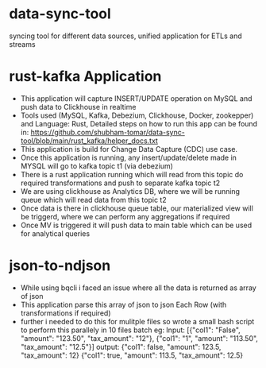 # data-sync-tool
syncing tool for different data sources, unified application for ETLs and streams

# rust-kafka Application
- This application will capture INSERT/UPDATE operation on MySQL and push data to Clickhouse in realtime
- Tools used (MySQL, Kafka, Debezium, Clickhouse, Docker, zookepper) and Language: Rust, Detailed steps on
  how to run this app can be found in: https://github.com/shubham-tomar/data-sync-tool/blob/main/rust_kafka/helper_docs.txt
- This application is build for Change Data Capture (CDC) use case.
- Once this application is running, any insert/update/delete made in MYSQL will go to kafka topic t1 (via debezium) 
- There is a rust application running which will read from this topic do required transformations and push to separate kafka topic t2
- We are using clickhouse as Analytics DB, where we will be running queue which will read data from this topic t2
- Once data is there in clickhouse queue table, our materialized view will be triggerd, where we can perform any aggregations if required 
- Once MV is triggered it will push data to main table which can be used for analytical queries

# json-to-ndjson
- While using bqcli i faced an issue where all the data is returned as array of json
- This application parse this array of json to json Each Row (with transformations if required)
- further i needed to do this for mulitple files so wrote a small bash script to perform this parallely in 10 files batch
eg: Input:
[{"col1": "False", "amount": "123.50", "tax_amount": "12"}, {"col1": "1", "amount": "113.50", "tax_amount": "12.5"}]
output:
{"col1": false, "amount": 123.5, "tax_amount": 12}
{"col1": true, "amount": 113.5, "tax_amount": 12.5}
